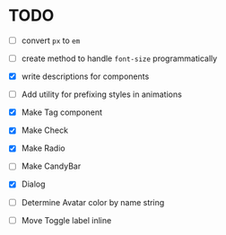 # TODO
- [ ] convert `px` to `em`
- [ ] create method to handle `font-size` programmatically 
- [x] write descriptions for components
- [ ] Add utility for prefixing styles in animations 
- [x] Make Tag component
- [x] Make Check
- [x] Make Radio
- [ ] Make CandyBar 
- [x] Dialog
- [ ] Determine Avatar color by name string
- [ ] Move Toggle label inline


